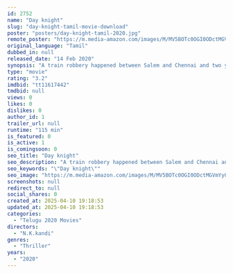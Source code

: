 ```yaml
---
id: 2752
name: "Day knight"
slug: "day-knight-tamil-movie-download"
poster: "posters/day-knight-tamil-2020.jpg"
remote_poster: "https://m.media-amazon.com/images/M/MV5BOTc0OGI0ODctMGVmYy00ZGVlLTkwYjktNDNjNGFiN2Q4ZjU3XkEyXkFqcGc@._V1_SX300.jpg"
original_language: "Tamil"
dubbed_in: null
released_date: "14 Feb 2020"
synopsis: "A train robbery happened between Salem and Chennai and two years later the money travels from India to Australia."
type: "movie"
rating: "3.2"
imdbid: "tt11617442"
tmdbid: null
views: 0
likes: 0
dislikes: 0
author_id: 1
trailer_url: null
runtime: "115 min"
is_featured: 0
is_active: 1
is_comingsoon: 0
seo_title: "Day knight"
seo_description: "A train robbery happened between Salem and Chennai and two years later the money travels from India to Australia."
seo_keywords: "\"Day knight\""
seo_image: "https://m.media-amazon.com/images/M/MV5BOTc0OGI0ODctMGVmYy00ZGVlLTkwYjktNDNjNGFiN2Q4ZjU3XkEyXkFqcGc@._V1_SX300.jpg"
screenshots: null
redirect_to: null
social_shares: 0
created_at: 2025-04-10 19:18:53
updated_at: 2025-04-10 19:18:53
categories:
  - "Telugu 2020 Movies"
directors:
  - "N.K.kandi"
genres:
  - "Thriller"
years:
  - "2020"
---
```

